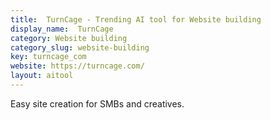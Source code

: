 ```yaml
---
title:  TurnCage - Trending AI tool for Website building
display_name:  TurnCage
category: Website building
category_slug: website-building
key: turncage_com
website: https://turncage.com/
layout: aitool
---
```


Easy site creation for SMBs and creatives.

